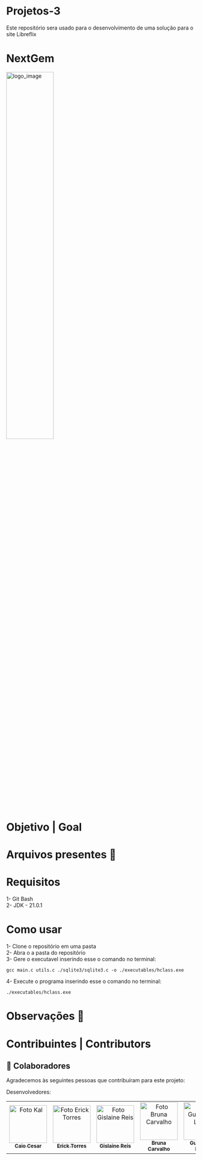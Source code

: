 # Projetos-3
Este repositório sera usado para o desenvolvimento de uma solução para o site Libreflix

# NextGem

<img src="https://github.com/Kal-0/Projetos-3/assets/106926790/936b7897-ef0e-4d67-baab-a907efd32b74" alt="logo_image" style="width: 50%; height: 50%;">

# Objetivo | Goal


# Arquivos presentes 📄 


# Requisitos
1- Git Bash <br>
2- JDK - 21.0.1 <br>

# Como usar
1- Clone o repositório em uma pasta <br>
2- Abra o a pasta do repositório <br>
3- Gere o executavel inserindo esse o comando no terminal: <br>
```
gcc main.c utils.c ./sqlite3/sqlite3.c -o ./executables/hclass.exe
```
4- Execute o programa inserindo esse o comando no terminal: <br>
```
./executables/hclass.exe
```


# Observações 👀


# Contribuintes | Contributors



## 🤝 Colaboradores

Agradecemos às seguintes pessoas que contribuíram para este projeto:

Desenvolvedores:
<table>
  <tr>
    <td align="center">
      <a href="https://github.com/Kal-0">
        <img src="https://avatars.githubusercontent.com/u/106926790?s=400&u=d51d91a8d447afbb4a9d0be21d664b82d7091fc5&v=4" width="100px;" alt="Foto Kal"/><br>
        <sub>
          <b>Caio Cesar</b>
        </sub>
      </a>
    </td>
    <td align="center">
      <a href="https://github.com/ErickTSantos">
        <img src="https://avatars.githubusercontent.com/u/116078641?v=4" width="100px;" alt="Foto Erick Torres"/><br>
        <sub>
          <b>Erick Torres</b>
        </sub>
      </a>
    </td>
    <td align="center">
      <a href="https://github.com/lainereis2002">
        <img src="https://avatars.githubusercontent.com/u/116602650?v=4" width="100px;" alt="Foto Gislaine Reis"/><br>
        <sub>
          <b>Gislaine Reis</b>
        </sub>
      </a>
    </td>
    <td align="center">
      <a href="https://github.com/brunacarvalho202">
        <img src="https://avatars.githubusercontent.com/u/107653834?v=4" width="100px;" alt="Foto Bruna Carvalho"/><br>
        <sub>
          <b>Bruna Carvalho</b>
        </sub>
      </a>
    </td>
    <td align="center">
      <a href="https://github.com/Juillerms">
        <img src="https://avatars.githubusercontent.com/u/75703772?v=4" width="100px;" alt="Foto Guilherme Lopes"/><br>
        <sub>
          <b>Guilherme Lopes</b>
        </sub>
      </a>
    </td>
  </tr>
</table>

